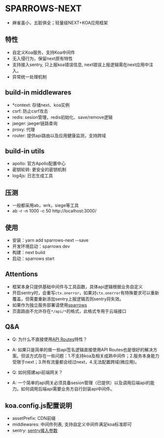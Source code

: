 # SPARROWS-NEXT
- 麻雀虽小，五脏俱全；轻量级NEXT+KOA应用框架

## 特性
- 自定义Koa服务，支持Koa中间件
- 无入侵行为，保留next原有特性
- 支持接入sentry, 只上报koa错误信息, next错误上报逻辑需在next应用中注入。
- 异常统一处理机制

## build-in middlewares
- *context: 存储next、koa实例
- csrf: 防止csrf攻击
- redis: sesion管理，redis初始化、save/remove逻辑
- jaeger: jaeger链路查询
- proxy: 代理
- router: 提供api路由以及应用健康监测，支持跨域

## build-in utils
- apollo: 官方Apollo配置中心
- 密钥轮转: 更安全的密钥机制
- log4js: 日志生成工具

## 压测
- 一般都采用ab，wrk，siege等工具
- ab -r -n 1000 -c 50 http://localhost:3000/ 

## 使用
- 安装：yarn add sparrows-next --save
- 开发环境启动：sparrows dev
- 构建：next build
- 启动：sparrows start

## Attentions
- 框架本身只提供基础中间件与工具函数，具体api逻辑根据业务自定义
- 开启sentry时，会重写`ctx.onerror`，如果对`ctx.onerror`有特殊要求可以重新覆盖，但需要重新添加sentry上报逻辑否则sentry将失效。
- 如果作为独立服务部署请使用[sparrows](https://github.com/vocoWone/sparrows)
- 页面路由不允许存在`*/api/*`的格式，此格式专用于云端接口

## Q&A
- Q: 为什么不直接使用[API Routes](https://nextjs.org/docs/api-routes/introduction)特性？
- A: 如果只是简单的做一些api签名逻辑直接使用API Routes也是很好的解决方案。但该方式存在一些问题：1.不支持koa及相关成熟中间件；2.服务本身能力受限于next；3.所有流量都会经过next，4.无法配置跨域(微应用)。

- Q: 如何搭建api前端网关？
- A: 一个简单的api网关必须具备sesion管理（已提供）以及调用后端api的能力。如何调用后端api需要业务方自行封装api中间件。

## koa.config.js配置说明
- assetPrefix: CDN前缀
- middlewares: 中间件列表, 支持自定义中间件满足koa标准即可
- sentry: [sentry接入参数](https://docs.sentry.io/platforms/node/)